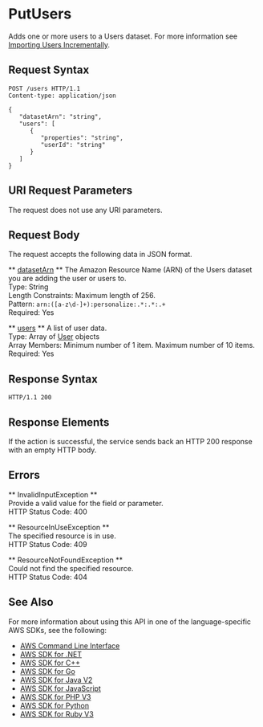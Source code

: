 # PutUsers<a name="API_UBS_PutUsers"></a>

Adds one or more users to a Users dataset\. For more information see [Importing Users Incrementally](https://docs.aws.amazon.com/personalize/latest/dg/importing-users.html)\.

## Request Syntax<a name="API_UBS_PutUsers_RequestSyntax"></a>

```
POST /users HTTP/1.1
Content-type: application/json

{
   "datasetArn": "string",
   "users": [ 
      { 
         "properties": "string",
         "userId": "string"
      }
   ]
}
```

## URI Request Parameters<a name="API_UBS_PutUsers_RequestParameters"></a>

The request does not use any URI parameters\.

## Request Body<a name="API_UBS_PutUsers_RequestBody"></a>

The request accepts the following data in JSON format\.

 ** [datasetArn](#API_UBS_PutUsers_RequestSyntax) **   <a name="personalize-UBS_PutUsers-request-datasetArn"></a>
The Amazon Resource Name \(ARN\) of the Users dataset you are adding the user or users to\.  
Type: String  
Length Constraints: Maximum length of 256\.  
Pattern: `arn:([a-z\d-]+):personalize:.*:.*:.+`   
Required: Yes

 ** [users](#API_UBS_PutUsers_RequestSyntax) **   <a name="personalize-UBS_PutUsers-request-users"></a>
A list of user data\.  
Type: Array of [User](API_UBS_User.md) objects  
Array Members: Minimum number of 1 item\. Maximum number of 10 items\.  
Required: Yes

## Response Syntax<a name="API_UBS_PutUsers_ResponseSyntax"></a>

```
HTTP/1.1 200
```

## Response Elements<a name="API_UBS_PutUsers_ResponseElements"></a>

If the action is successful, the service sends back an HTTP 200 response with an empty HTTP body\.

## Errors<a name="API_UBS_PutUsers_Errors"></a>

 ** InvalidInputException **   
Provide a valid value for the field or parameter\.  
HTTP Status Code: 400

 ** ResourceInUseException **   
The specified resource is in use\.  
HTTP Status Code: 409

 ** ResourceNotFoundException **   
Could not find the specified resource\.  
HTTP Status Code: 404

## See Also<a name="API_UBS_PutUsers_SeeAlso"></a>

For more information about using this API in one of the language\-specific AWS SDKs, see the following:
+  [AWS Command Line Interface](https://docs.aws.amazon.com/goto/aws-cli/personalize-events-2018-03-22/PutUsers) 
+  [AWS SDK for \.NET](https://docs.aws.amazon.com/goto/DotNetSDKV3/personalize-events-2018-03-22/PutUsers) 
+  [AWS SDK for C\+\+](https://docs.aws.amazon.com/goto/SdkForCpp/personalize-events-2018-03-22/PutUsers) 
+  [AWS SDK for Go](https://docs.aws.amazon.com/goto/SdkForGoV1/personalize-events-2018-03-22/PutUsers) 
+  [AWS SDK for Java V2](https://docs.aws.amazon.com/goto/SdkForJavaV2/personalize-events-2018-03-22/PutUsers) 
+  [AWS SDK for JavaScript](https://docs.aws.amazon.com/goto/AWSJavaScriptSDK/personalize-events-2018-03-22/PutUsers) 
+  [AWS SDK for PHP V3](https://docs.aws.amazon.com/goto/SdkForPHPV3/personalize-events-2018-03-22/PutUsers) 
+  [AWS SDK for Python](https://docs.aws.amazon.com/goto/boto3/personalize-events-2018-03-22/PutUsers) 
+  [AWS SDK for Ruby V3](https://docs.aws.amazon.com/goto/SdkForRubyV3/personalize-events-2018-03-22/PutUsers) 
